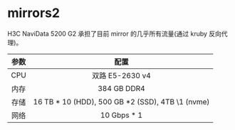 # mirrors2

H3C NaviData 5200 G2 承担了目前 mirror 的几乎所有流量(通过 kruby 反向代理)。

| 参数  |                配置                |
| :---: | :--------------------------------: |
|  CPU  |          双路 E5-2630 v4           |
| 内存  |            384 GB DDR4             |
| 存储  | 16 TB \* 10 (HDD), 500 GB \*2 (SSD), 4TB \1 (nvme) |
| 网络  |            10 Gbps \* 1             |

